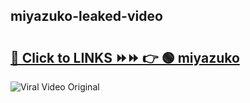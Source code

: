 
 ## miyazuko-leaked-video 

# <h2><a href="https://clipsfans.com/miyazuko&ref=git">🔗 Click to LINKS ⏩⏩ 👉 🟢 miyazuko </a></h2>

<a href="https://clipsfans.com/miyazuko&ref=git" rel="nofollow" data-target="animated-image.originalLink"><img src="https://i.ibb.co.com/xMMVF88/686577567.gif" alt="Viral Video Original" style="max-width: 100%; display: inline-block;" data-target="animated-image.originalImage"></a>

